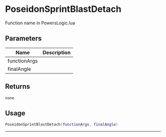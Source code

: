 # PoseidonSprintBlastDetach

Function name in PowersLogic.lua

## Parameters

| Name         | Description |
| ------------ | ----------- |
| functionArgs |             |
| finalAngle   |             |

## Returns

`none`

## Usage

```lua
PoseidonSprintBlastDetach(functionArgs, finalAngle)
```

---
